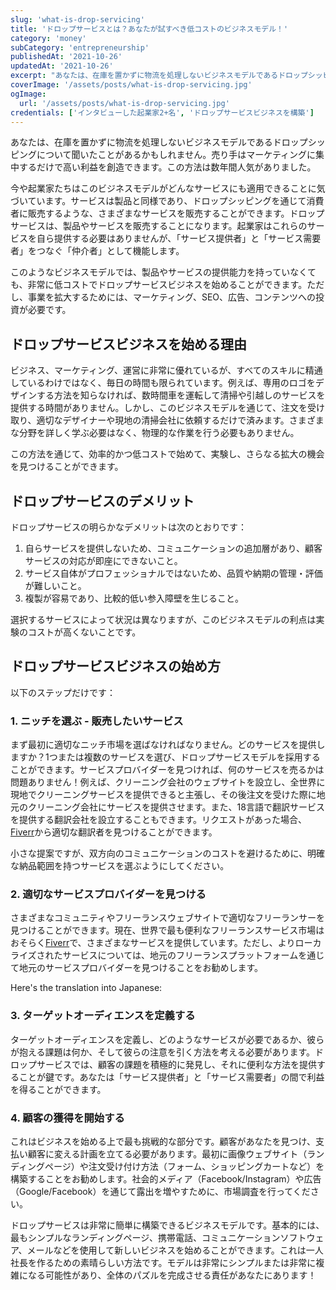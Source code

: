 ```yaml
---
slug: 'what-is-drop-servicing'
title: 'ドロップサービスとは？あなたが試すべき低コストのビジネスモデル！'
category: 'money'
subCategory: 'entrepreneurship'
publishedAt: '2021-10-26'
updatedAt: '2021-10-26'
excerpt: "あなたは、在庫を置かずに物流を処理しないビジネスモデルであるドロップシッピングについて聞いたことがあるかもしれません。売り手はマーケティングに集中するだけで高い利益を創造できます。この方法は数年間人気がありました。今や起業家たちはこのビジネスモデルがどんなサービスにも適用できることに気づいています..."
coverImage: '/assets/posts/what-is-drop-servicing.jpg'
ogImage: 
  url: '/assets/posts/what-is-drop-servicing.jpg'
credentials: ['インタビューした起業家2+名', 'ドロップサービスビジネスを構築']
---
```


あなたは、在庫を置かずに物流を処理しないビジネスモデルであるドロップシッピングについて聞いたことがあるかもしれません。売り手はマーケティングに集中するだけで高い利益を創造できます。この方法は数年間人気がありました。

今や起業家たちはこのビジネスモデルがどんなサービスにも適用できることに気づいています。サービスは製品と同様であり、ドロップシッピングを通じて消費者に販売するような、さまざまなサービスを販売することができます。ドロップサービスは、製品やサービスを販売することになります。起業家はこれらのサービスを自ら提供する必要はありませんが、「サービス提供者」と「サービス需要者」をつなぐ「仲介者」として機能します。

このようなビジネスモデルでは、製品やサービスの提供能力を持っていなくても、非常に低コストでドロップサービスビジネスを始めることができます。ただし、事業を拡大するためには、マーケティング、SEO、広告、コンテンツへの投資が必要です。

## ドロップサービスビジネスを始める理由

ビジネス、マーケティング、運営に非常に優れているが、すべてのスキルに精通しているわけではなく、毎日の時間も限られています。例えば、専用のロゴをデザインする方法を知らなければ、数時間車を運転して清掃や引越しのサービスを提供する時間がありません。しかし、このビジネスモデルを通じて、注文を受け取り、適切なデザイナーや現地の清掃会社に依頼するだけで済みます。さまざまな分野を詳しく学ぶ必要はなく、物理的な作業を行う必要もありません。

この方法を通じて、効率的かつ低コストで始めて、実験し、さらなる拡大の機会を見つけることができます。

## ドロップサービスのデメリット

ドロップサービスの明らかなデメリットは次のとおりです：

1. 自らサービスを提供しないため、コミュニケーションの追加層があり、顧客サービスの対応が即座にできないこと。
2. サービス自体がプロフェッショナルではないため、品質や納期の管理・評価が難しいこと。
3. 複製が容易であり、比較的低い参入障壁を生じること。

選択するサービスによって状況は異なりますが、このビジネスモデルの利点は実験のコストが高くないことです。

## ドロップサービスビジネスの始め方

以下のステップだけです：

### 1. ニッチを選ぶ - 販売したいサービス

まず最初に適切なニッチ市場を選ばなければなりません。どのサービスを提供しますか？1つまたは複数のサービスを選び、ドロップサービスモデルを採用することができます。サービスプロバイダーを見つければ、何のサービスを売るかは問題ありません！例えば、クリーニング会社のウェブサイトを設立し、全世界に現地でクリーニングサービスを提供できると主張し、その後注文を受けた際に地元のクリーニング会社にサービスを提供させます。また、18言語で翻訳サービスを提供する翻訳会社を設立することもできます。リクエストがあった場合、[Fiverr](https://go.fiverr.com/visit/?bta=298527&brand=fiverrcpa)から適切な翻訳者を見つけることができます。

小さな提案ですが、双方向のコミュニケーションのコストを避けるために、明確な納品範囲を持つサービスを選ぶようにしてください。

### 2. 適切なサービスプロバイダーを見つける

さまざまなコミュニティやフリーランスウェブサイトで適切なフリーランサーを見つけることができます。現在、世界で最も便利なフリーランスサービス市場はおそらく[Fiverr](https://go.fiverr.com/visit/?bta=298527&brand=fiverrcpa)で、さまざまなサービスを提供しています。ただし、よりローカライズされたサービスについては、地元のフリーランスプラットフォームを通じて地元のサービスプロバイダーを見つけることをお勧めします。

Here's the translation into Japanese:

### 3. ターゲットオーディエンスを定義する

ターゲットオーディエンスを定義し、どのようなサービスが必要であるか、彼らが抱える課題は何か、そして彼らの注意を引く方法を考える必要があります。ドロップサービスでは、顧客の課題を積極的に発見し、それに便利な方法を提供することが鍵です。あなたは「サービス提供者」と「サービス需要者」の間で利益を得ることができます。

### 4. 顧客の獲得を開始する

これはビジネスを始める上で最も挑戦的な部分です。顧客があなたを見つけ、支払い顧客に変える計画を立てる必要があります。最初に画像ウェブサイト（ランディングページ）や注文受け付け方法（フォーム、ショッピングカートなど）を構築することをお勧めします。社会的メディア（Facebook/Instagram）や広告（Google/Facebook）を通じて露出を増やすために、市場調査を行ってください。

ドロップサービスは非常に簡単に構築できるビジネスモデルです。基本的には、最もシンプルなランディングページ、携帯電話、コミュニケーションソフトウェア、メールなどを使用して新しいビジネスを始めることができます。これは一人社長を作るための素晴らしい方法です。モデルは非常にシンプルまたは非常に複雑になる可能性があり、全体のパズルを完成させる責任があなたにあります！